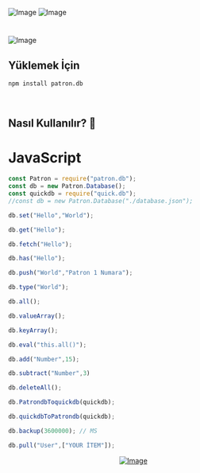 ![Image](https://img.shields.io/npm/v/patron.db?color=%2351F9C0&label=patron.db) 
![Image](https://img.shields.io/npm/dt/patron.db.svg?color=%2351FC0&maxAge=3600) 
#
![Image](https://nodei.co/npm/patron.db.png?downloads=true&downloadRank=true&stars=true)
<br>


## Yüklemek İçin
```npm
npm install patron.db
```
<br>

## Nasıl Kullanılır? 💫

# JavaScript 
```js
const Patron = require("patron.db");
const db = new Patron.Database();
const quickdb = require("quick.db");
//const db = new Patron.Database("./database.json");

db.set("Hello","World");

db.get("Hello");

db.fetch("Hello");

db.has("Hello");

db.push("World","Patron 1 Numara");

db.type("World");

db.all();

db.valueArray();

db.keyArray();

db.eval("this.all()");

db.add("Number",15);

db.subtract("Number",3)

db.deleteAll();

db.PatrondbToquickdb(quickdb);

db.quickdbToPatrondb(quickdb);

db.backup(3600000); // MS

db.pull("User",["YOUR İTEM"]);


```
<div align="center">

[![Image](https://cdn.discordapp.com/attachments/838063860928872469/838123752423686164/unknown.png)](https://discord.gg/FXWkSJYm)
</div>
